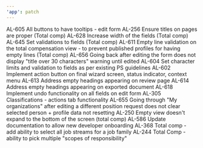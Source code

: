 ```yaml
---
'app': patch
---
```


AL-605 All buttons to have tooltips - edit form
AL-256 Ensure titles on pages are proper (Total comp)
AL-628 Increase width of the fields (Total comp)
AL-645 Set validations to fields (Total comp)
AL-611 Empty line validation on the total compensation view - to prevent published profiles for having empty lines (Total comp)
AL-656 Going back after editing the form does not display "title over 30 characters" warning until edited
AL-604 Set character limits and validation to fields as per existing PS guidelines
AL-602 Implement action button on final wizard screen, status indicator, context menu
AL-613 Address empty headings appearing on review page
AL-614 Address empty headings appearing on exported document
AL-618 Implement undo functionality on all fields on edit form
AL-305 Classifications - actions tab functionality
AL-655 Going through "My organizations" after editing a different position request does not clear selected person + profile data not resetting
AL-250 Empty view doesn't expand to the bottom of the screen (total comp)
AL-586 Update documentation to allow new developer onboarding
AL-368 Total comp - add ability to select all job streams for a job family
AL-244 Total Comp - ability to pick multiple "scopes of responsibility"
